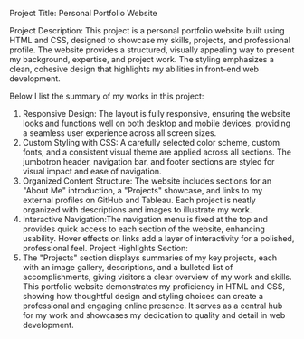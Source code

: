 Project Title: Personal Portfolio Website

Project Description: This project is a personal portfolio website built using HTML and CSS, designed to showcase my skills, projects, and professional profile. The website provides a structured, visually appealing way to present my background, expertise, and project work. The styling emphasizes a clean, cohesive design that highlights my abilities in front-end web development.

Below I list the summary of my works in this project:

1. Responsive Design: The layout is fully responsive, ensuring the website looks and functions well on both desktop and mobile devices, providing a seamless user experience across all screen sizes.
2. Custom Styling with CSS: A carefully selected color scheme, custom fonts, and a consistent visual theme are applied across all sections. The jumbotron header, navigation bar, and footer sections are styled for visual impact and ease of navigation.
3. Organized Content Structure: The website includes sections for an "About Me" introduction, a "Projects" showcase, and links to my external profiles on GitHub and Tableau. Each project is neatly organized with descriptions and images to illustrate my work.
4. Interactive Navigation:The navigation menu is fixed at the top and provides quick access to each section of the website, enhancing usability. Hover effects on links add a layer of interactivity for a polished, professional feel. Project Highlights Section:
5. The "Projects" section displays summaries of my key projects, each with an image gallery, descriptions, and a bulleted list of accomplishments, giving visitors a clear overview of my work and skills.
This portfolio website demonstrates my proficiency in HTML and CSS, showing how thoughtful design and styling choices can create a professional and engaging online presence.
It serves as a central hub for my work and showcases my dedication to quality and detail in web development.
